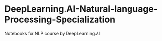 # DeepLearning.AI-Natural-language-Processing-Specialization
Notebooks for NLP course by DeepLearning.AI
